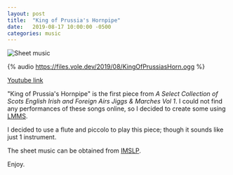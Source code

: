 ```yaml
---
layout: post
title:  "King of Prussia's Hornpipe"
date:   2019-08-17 10:00:00 -0500
categories: music
---
```


![Sheet music](https://files.vole.dev/2019/08/KingOfPrussiasHorn.png)

{% audio https://files.vole.dev/2019/08/KingOfPrussiasHorn.ogg %}

[Youtube link](https://youtu.be/-b7Ts2HguNY)

"King of Prussia's Hornpipe" is the first piece from _A Select Collection of Scots English Irish and Foreign Airs Jiggs & Marches Vol 1_. I could not find any performances of these songs online, so I decided to create some using [LMMS](https://lmms.io/).

I decided to use a flute and piccolo to play this piece; though it sounds like just 1 instrument.

The sheet music can be obtained from [IMSLP](https://imslp.org/wiki/A_Selection_of_Scotch%2C_English%2C_Irish_and_Foreign_Airs_(Aird%2C_James)).

Enjoy.
